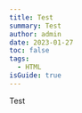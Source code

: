```yaml
---
title: Test
summary: Test
author: admin
date: 2023-01-27
toc: false
tags:
  - HTML
isGuide: true
---
```

Test